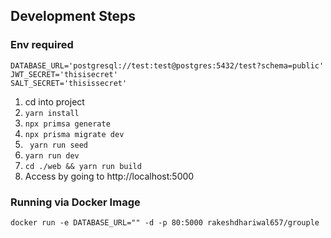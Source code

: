 ## Development Steps
### Env required
```
DATABASE_URL='postgresql://test:test@postgres:5432/test?schema=public'
JWT_SECRET='thisisecret'
SALT_SECRET='thisissecret'
```
1. cd into project
2. ``` yarn install ```
3. ``` npx primsa generate ```
4. ``` npx prisma migrate dev ```
5. ``` yarn run seed```
7. ``` yarn run dev ```
6. ``` cd ./web && yarn run build ```
8. Access by going to http://localhost:5000

### Running via Docker Image
```
docker run -e DATABASE_URL="" -d -p 80:5000 rakeshdhariwal657/grouple 
```
